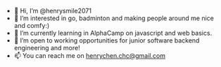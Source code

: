 - 👋 Hi, I’m @henrysmile2071
- 👀 I’m interested in go, badminton and making people around me nice and comfy:)
- 🌱 I’m currently learning in AlphaCamp on javascript and web basics.
- 💞️ I’m open to working opportunities for junior software backend engineering and more! 
- 📫 You can reach me on henrychen.chc@gmail.com

<!---
henrysmile2071/henrysmile2071 is a ✨ special ✨ repository because its `README.md` (this file) appears on your GitHub profile.
You can click the Preview link to take a look at your changes.
--->
